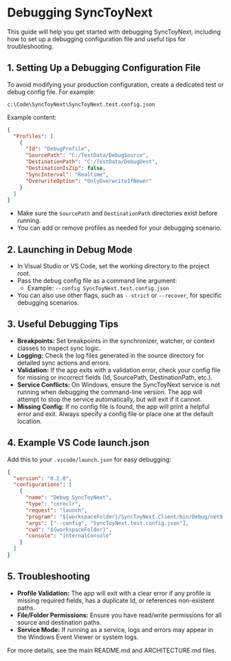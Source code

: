 # Debugging SyncToyNext

This guide will help you get started with debugging SyncToyNext, including how to set up a debugging configuration file and useful tips for troubleshooting.

## 1. Setting Up a Debugging Configuration File

To avoid modifying your production configuration, create a dedicated test or debug config file. For example:

```
c:\Code\SyncToyNext\SyncToyNext.test.config.json
```

Example content:
```json
{
  "Profiles": [
    {
      "Id": "DebugProfile",
      "SourcePath": "C:/TestData/DebugSource",
      "DestinationPath": "C:/TestData/DebugDest",
      "DestinationIsZip": false,
      "SyncInterval": "Realtime",
      "OverwriteOption": "OnlyOverwriteIfNewer"
    }
  ]
}
```
- Make sure the `SourcePath` and `DestinationPath` directories exist before running.
- You can add or remove profiles as needed for your debugging scenario.

## 2. Launching in Debug Mode

- In Visual Studio or VS Code, set the working directory to the project root.
- Pass the debug config file as a command line argument:
  - Example: `--config SyncToyNext.test.config.json`
- You can also use other flags, such as `--strict` or `--recover`, for specific debugging scenarios.

## 3. Useful Debugging Tips

- **Breakpoints:** Set breakpoints in the synchronizer, watcher, or context classes to inspect sync logic.
- **Logging:** Check the log files generated in the source directory for detailed sync actions and errors.
- **Validation:** If the app exits with a validation error, check your config file for missing or incorrect fields (Id, SourcePath, DestinationPath, etc.).
- **Service Conflicts:** On Windows, ensure the SyncToyNext service is not running when debugging the command-line version. The app will attempt to stop the service automatically, but will exit if it cannot.
- **Missing Config:** If no config file is found, the app will print a helpful error and exit. Always specify a config file or place one at the default location.

## 4. Example VS Code launch.json

Add this to your `.vscode/launch.json` for easy debugging:
```json
{
  "version": "0.2.0",
  "configurations": [
    {
      "name": "Debug SyncToyNext",
      "type": "coreclr",
      "request": "launch",
      "program": "${workspaceFolder}/SyncToyNext.Client/bin/Debug/net9.0/win-x64/SyncToyNext.Client.exe",
      "args": ["--config", "SyncToyNext.test.config.json"],
      "cwd": "${workspaceFolder}",
      "console": "internalConsole"
    }
  ]
}
```

## 5. Troubleshooting

- **Profile Validation:** The app will exit with a clear error if any profile is missing required fields, has a duplicate Id, or references non-existent paths.
- **File/Folder Permissions:** Ensure you have read/write permissions for all source and destination paths.
- **Service Mode:** If running as a service, logs and errors may appear in the Windows Event Viewer or system logs.

For more details, see the main README.md and ARCHITECTURE.md files.
